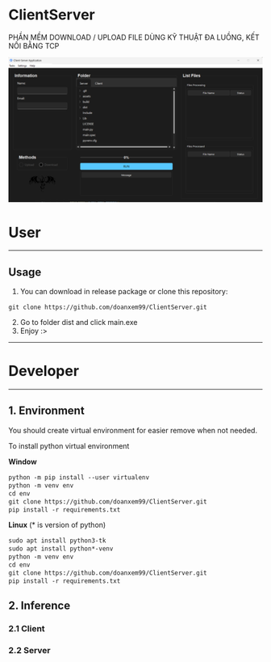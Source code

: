 # ClientServer
PHẦN MỀM DOWNLOAD / UPLOAD FILE DÙNG KỸ THUẬT ĐA LUỒNG, KẾT NỐI BẰNG TCP

![alt text](https://github.com/doanxem99/ClientServer/blob/main/assets/image.png?raw=true)

# User
---

## Usage

1. You can download in release package or clone this repository:
```
git clone https://github.com/doanxem99/ClientServer.git
```
2. Go to folder dist and click main.exe
3. Enjoy :>

---

# Developer
---

## 1. Environment

You should create virtual environment for easier remove when not needed.

To install python virtual environment

**Window**
```
python -m pip install --user virtualenv
python -m venv env
cd env
git clone https://github.com/doanxem99/ClientServer.git
pip install -r requirements.txt
```
**Linux** (* is version of python)
```
sudo apt install python3-tk
sudo apt install python*-venv
python -m venv env
cd env
git clone https://github.com/doanxem99/ClientServer.git
pip install -r requirements.txt
```

## 2. Inference

### 2.1 Client


### 2.2 Server


   

    
